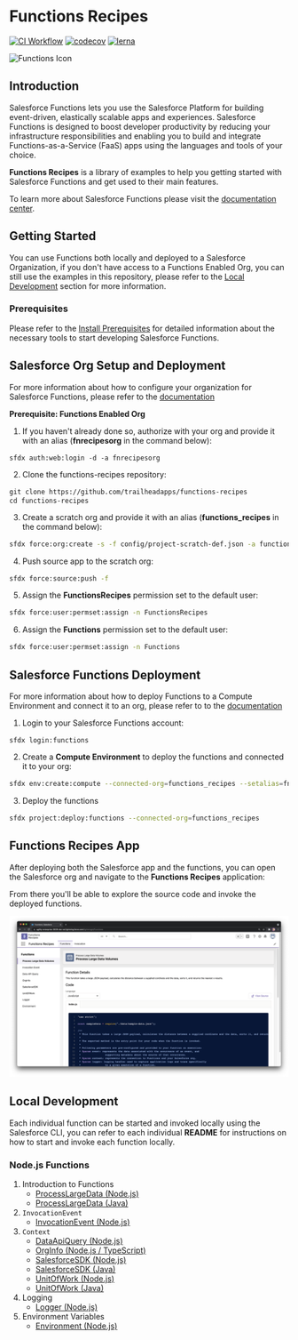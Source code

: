 # Functions Recipes

[![CI Workflow](https://github.com/trailheadapps/functions-recipes/workflows/CI/badge.svg)](https://github.com/trailheadapps/functions-recipes/actions?query=workflow%3ACI) [![codecov](https://codecov.io/gh/trailheadapps/functions-recipes/branch/main/graph/badge.svg)](https://codecov.io/gh/trailheadapps/functions-recipes) [![lerna](https://img.shields.io/badge/maintained%20with-lerna-cc00ff.svg)](https://lerna.js.org/)

![Functions Icon](images/functions_icon.png)

## Introduction

Salesforce Functions lets you use the Salesforce Platform for building event-driven, elastically scalable apps and experiences. Salesforce Functions is designed to boost developer productivity by reducing your infrastructure responsibilities and enabling you to build and integrate Functions-as-a-Service (FaaS) apps using the languages and tools of your choice.

**Functions Recipes** is a library of examples to help you getting started with Salesforce Functions and get used to their main features.

To learn more about Salesforce Functions please visit the [documentation center](https://developer.salesforce.com/docs/platform/functions/guide/index.html).

## Getting Started

You can use Functions both locally and deployed to a Salesforce Organization, if you don't have access to a Functions Enabled Org, you can still use the examples in this repository, please refer to the [Local Development](#local-development) section for more information.

### Prerequisites

Please refer to the [Install Prerequisites](https://developer.salesforce.com/docs/platform/functions/guide/install_intro#install-local-functions-tools) for detailed information about the necessary tools to start developing Salesforce Functions.

## Salesforce Org Setup and Deployment

For more information about how to configure your organization for Salesforce Functions, please refer to the [documentation](https://developer.salesforce.com/docs/platform/functions/guide/config-org#enable-functions-on-dev-hub-orgs)

**Prerequisite: Functions Enabled Org**

1. If you haven't already done so, authorize with your org and provide it with an alias (**fnrecipesorg** in the command below):

```
sfdx auth:web:login -d -a fnrecipesorg
```

2. Clone the functions-recipes repository:

```
git clone https://github.com/trailheadapps/functions-recipes
cd functions-recipes
```

3. Create a scratch org and provide it with an alias (**functions_recipes** in the command below):

```sh
sfdx force:org:create -s -f config/project-scratch-def.json -a functions_recipes
```

4. Push source app to the scratch org:

```sh
sfdx force:source:push -f
```

5. Assign the **FunctionsRecipes** permission set to the default user:

```sh
sfdx force:user:permset:assign -n FunctionsRecipes
```

6. Assign the **Functions** permission set to the default user:

```sh
sfdx force:user:permset:assign -n Functions
```

## Salesforce Functions Deployment

For more information about how to deploy Functions to a Compute Environment and connect it to an org, please refer to to the [documentation](https://developer.salesforce.com/docs/platform/functions/guide/deploy#getting-a-list-of-deployed-functions)

1. Login to your Salesforce Functions account:

```
sfdx login:functions
```

2. Create a **Compute Environment** to deploy the functions and connected it to your org:

```sh
sfdx env:create:compute --connected-org=functions_recipes --setalias=fn_recipes
```

3. Deploy the functions

```sh
sfdx project:deploy:functions --connected-org=functions_recipes
```

## Functions Recipes App

After deploying both the Salesforce app and the functions, you can open the Salesforce org and navigate to the **Functions Recipes** application:

From there you'll be able to explore the source code and invoke the deployed functions.

![Screenshot](images/screenshot.png)

## Local Development

Each individual function can be started and invoked locally using the Salesforce CLI, you can refer to each individual **README** for instructions on how to start and invoke each function locally.

### Node.js Functions

1. Introduction to Functions
   - [ProcessLargeData (Node.js)](functions/01_Intro_ProcessLargeData_JS)
   - [ProcessLargeData (Java)](functions/01_Intro_ProcessLargeData_Java)
1. `InvocationEvent`
   - [InvocationEvent (Node.js)](functions/02_InvocationEvent_JS)
1. `Context`
   - [DataApiQuery (Node.js)](functions/03_Context_DataApiQuery_JS)
   - [OrgInfo (Node.js / TypeScript)](functions/03_Context_OrgInfo_TypeScript)
   - [SalesforceSDK (Node.js)](functions/03_Context_SalesforceSDK_JS)
   - [SalesforceSDK (Java)](functions/03_Context_SalesforceSDK_Java)
   - [UnitOfWork (Node.js)](functions/03_Context_UnitOfWork_JS)
   - [UnitOfWork (Java)](functions/03_Context_UnitOfWork_Java)
1. Logging
   - [Logger (Node.js)](functions/04_Logger_JS)
1. Environment Variables
   - [Environment (Node.js)](functions/05_Environment_JS)
